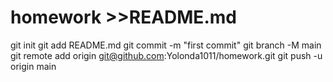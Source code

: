 # homework >>README.md
git init
git add README.md
git commit -m "first commit"
git branch -M main
git remote add origin git@github.com:Yolonda1011/homework.git
git push -u origin main
